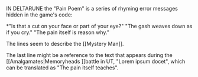 IN DELTARUNE the "Pain Poem" is a series of rhyming error messages hidden in the game's code:

*"Is that a cut on your face or part of your eye?"
"The gash weaves down as if you cry."
"The pain itself is reason why."

The lines seem to describe the [[Mystery Man]].

The last line might be a reference to the text that appears during the [[Amalgamates|Memoryheads ]]battle in UT, "Lorem ipsum docet", which can be translated as "The pain itself teaches".